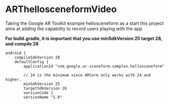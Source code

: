 # ARThellosceneformVideo
Taking the Google AR Toolkit example hellosceneform as a start this project aims at adding the capability to record users playing with the app

**For build.gradle, it is important that you use minSdkVersion 25 target 28, and compile 28**
```
android {
    compileSdkVersion 28
    defaultConfig {
        applicationId "com.google.ar.sceneform.samples.hellosceneform"

        // 24 is the minimum since ARCore only works with 24 and higher.
        minSdkVersion 25
        targetSdkVersion 28
        versionCode 1
        versionName "1.0"
```
